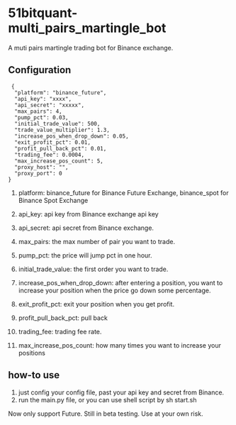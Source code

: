 # 51bitquant-multi_pairs_martingle_bot
A muti pairs martingle trading bot for Binance exchange. 


## Configuration

```
 {
  "platform": "binance_future",
  "api_key": "xxxx",
  "api_secret": "xxxxx",
  "max_pairs": 4,
  "pump_pct": 0.03,
  "initial_trade_value": 500,
  "trade_value_multiplier": 1.3,
  "increase_pos_when_drop_down": 0.05,
  "exit_profit_pct": 0.01,
  "profit_pull_back_pct": 0.01,
  "trading_fee": 0.0004,
  "max_increase_pos_count": 5,
  "proxy_host": "",
  "proxy_port": 0
}

```

1. platform: binance_future for Binance Future Exchange, binance_spot
   for Binance Spot Exchange
2. api_key: api key from Binance exchange api key
3. api_secret: api secret from Binance exchange.
4. max_pairs: the max number of pair you want to trade.
5. pump_pct: the price will jump pct in one hour.
6. initial_trade_value: the first order you want to trade.
7. increase_pos_when_drop_down: after entering a position, you want to
   increase your position when the price go down some percentage.

8. exit_profit_pct: exit your position when you get profit.

9. profit_pull_back_pct: pull back

10. trading_fee: trading fee rate.
 
11. max_increase_pos_count: how many times you want to increase your
    positions
    

## how-to use
1. just config your config file, past your api key and secret from Binance.
2. run the main.py file, or you can use shell script by sh start.sh

Now only support Future. Still in beta testing. Use at your own risk.



